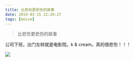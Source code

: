 ```yaml
---
title: 比悲伤更悲伤的故事
date: 2019-03-15 22:26:27
tags: [moive]
---
```



> 比悲伤更悲伤的故事

公司下班，出门左转就是电影院。k & cream。真的很悲伤！！！


![](https://beer-1256523277.cos.ap-shanghai.myqcloud.com/beer/blog/20190315.png)
